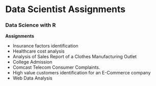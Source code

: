 <h1>Data Scientist Assignments </h1>


<h3>Data Science with R</h3> 
    <b>Assignments</b><br>
        <ul>
            <li>
                   Insurance factors identification
            </li> 
            <li>
                  Healthcare cost analysis
            </li>
            <li>
                  Analysis of Sales Report of a Clothes Manufacturing Outlet
            </li>
            <li>
                  College Admission
            </li>
            <li>
                  Comcast Telecom Consumer Complaints.
            </li>
            <li>
                  High value customers identification for an E-Commerce company
            </li>
            <li>
                 Web Data Analysis
            </li>
        </ul>

